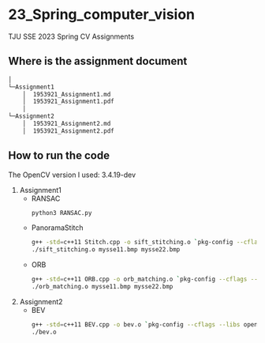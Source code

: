 # 23_Spring_computer_vision
TJU SSE 2023 Spring CV Assignments
## Where is the assignment document
```bash
│  
└─Assignment1
    │  1953921_Assignment1.md
    │  1953921_Assignment1.pdf
    │  
└─Assignment2
    │  1953921_Assignment2.md
    │  1953921_Assignment2.pdf
```
## How to run the code
The OpenCV version I used: 3.4.19-dev
1. Assignment1
    - RANSAC
        ```bash
        python3 RANSAC.py
        ```
    - PanoramaStitch
        ```bash
        g++ -std=c++11 Stitch.cpp -o sift_stitching.o `pkg-config --cflags --libs opencv4`
        ./sift_stitching.o mysse11.bmp mysse22.bmp
        ```
    - ORB
        ```bash
        g++ -std=c++11 ORB.cpp -o orb_matching.o `pkg-config --cflags --libs opencv4`
        ./orb_matching.o mysse11.bmp mysse22.bmp
        ```
2. Assignment2
    - BEV
        ```bash
        g++ -std=c++11 BEV.cpp -o bev.o `pkg-config --cflags --libs opencv4`
        ./bev.o
        ```